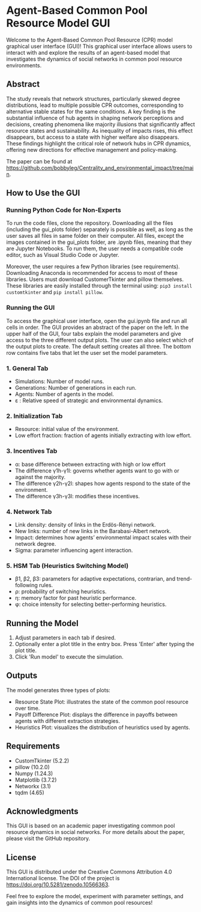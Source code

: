 # Agent-Based Common Pool Resource Model GUI

Welcome to the Agent-Based Common Pool Resource (CPR) model graphical user interface (GUI)! This graphical user interface allows users to interact with and explore the results of an agent-based model that investigates the dynamics of social networks in common pool resource environments.

## Abstract

The study reveals that network structures, particularly skewed degree distributions, lead to multiple possible CPR outcomes, corresponding to alternative stable states for the same conditions. A key finding is the substantial influence of hub agents in shaping network perceptions and decisions, creating phenomena like majority illusions that significantly affect resource states and sustainability. As inequality of impacts rises, this effect disappears, but access to a state with higher welfare also disappears. These findings highlight the critical role of network hubs in CPR dynamics, offering new directions for effective management and policy-making.

The paper can be found at https://github.com/bobbyleg/Centrality_and_environmental_impact/tree/main.

## How to Use the GUI

### Running Python Code for Non-Experts

To run the code files, clone the repository. Downloading all the files (including the gui_plots folder) separately is possible as well, as long as the user saves all files  in same folder on their computer. All files, except the images contained in the gui_plots folder, are .ipynb files, meaning that they are Jupyter Notebooks. To run them, the user needs a compatible code editor, such as Visual Studio Code or Jupyter. 

Moreover, the user requires a few Python libraries (see requirements). Downloading Anaconda is recommended for access to most of these libraries. Users must download CustomerTkinter and pillow themselves. These libraries are easily installed through the terminal using: `pip3 install customtkinter` and `pip install pillow`.

### Running the GUI

To access the graphical user interface, open the gui.ipynb file and run all cells in order. The GUI provides an abstract of the paper on the left. In the upper half of the GUI, four tabs explain the model parameters and give access to the three different output plots. The user can also select which of the output plots to create. The default setting creates all three. The bottom row contains five tabs that let the user set the model parameters. 

### 1. General Tab
-	Simulations: Number of model runs.
-	Generations: Number of generations in each run.
-	Agents: Number of agents in the model.
-	ε : Relative speed of strategic and environmental dynamics.

### 2. Initialization Tab
-	Resource: initial value of the environment.
-	Low effort fraction: fraction of agents initially extracting with low effort.

### 3. Incentives Tab
-	&alpha;: base difference between extracting with high or low effort
-	The difference &gamma;1h-&gamma;1l: governs whether agents want to go with or against the majority.
-	The difference &gamma;2h-&gamma;2l: shapes how agents respond to the state of the environment.
-	The difference &gamma;3h-&gamma;3l: modifies these incentives.

### 4. Network Tab
- Link density: density of links in the Erdös-Rényi network.
-	New links: number of new links in the Barabasi-Albert network.
-	Impact: determines how agents’ environmental impact scales with their network degree.
-	Sigma: parameter influencing agent interaction.

### 5. HSM Tab (Heuristics Switching Model)
-	&beta;1, &beta;2, &beta;3: parameters for adaptive expectations, contrarian, and trend-following rules.
-	&rho;: probability of switching heuristics.
-	&eta;: memory factor for past heuristic performance.
-	&phi;: choice intensity for selecting better-performing heuristics.

## Running the Model

1.	Adjust parameters in each tab if desired.
2.	Optionally enter a plot title in the entry box. Press 'Enter' after typing the plot title.
3.	Click 'Run model' to execute the simulation.

## Outputs

The model generates three types of plots:
-	Resource State Plot: illustrates the state of the common pool resource over time.
-	Payoff Difference Plot: displays the difference in payoffs between agents with different extraction strategies.
-	Heuristics Plot: visualizes the distribution of heuristics used by agents.

## Requirements

-	CustomTkinter (5.2.2)
-	pillow (10.2.0)
-	Numpy (1.24.3)
-	Matplotlib (3.7.2)
-	Networkx (3.1)
-	tqdm (4.65)

## Acknowledgments

This GUI is based on an academic paper investigating common pool resource dynamics in social networks. For more details about the paper, please visit the GitHub repository.

## License

This GUI is distributed under the Creative Commons Attribution 4.0 International license.
The DOI of the project is https://doi.org/10.5281/zenodo.10566363. 

Feel free to explore the model, experiment with parameter settings, and gain insights into the dynamics of common pool resources!
